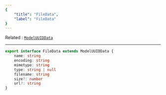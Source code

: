 ```yaml
---
{
	"title": "FileData",
	"label": "FileData"
}
---
```

Related
: [`ModelUUIDData`](/types/ModelData#modeluuiddata)

---

```typescript
export interface FileData extends ModelUUIDData {
	name: string
	encoding: string
	mimetype: string
	type: string | null
	filename: string
	size?: number
	url?: string
}
```
